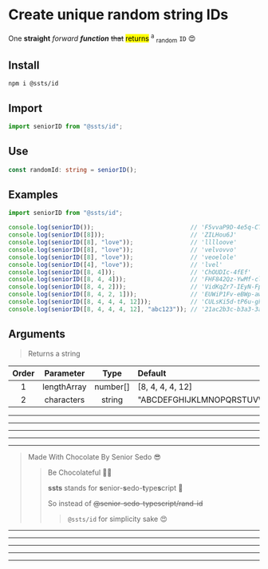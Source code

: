 # Create unique random string IDs

One **straight** *forward* ***function*** ~~that~~ <mark>returns</mark> <sup>a</sup> <sub>random</sub> `ID` 😍

## Install
```shell
npm i @ssts/id
```
## Import
```js
import seniorID from "@ssts/id";
```
## Use
```ts
const randomId: string = seniorID();
```

## Examples

```js
import seniorID from "@ssts/id";

console.log(seniorID());                           // 'F5vvaP9D-4e5q-CTow-eUsx-P91RH0pph5Gy'
console.log(seniorID([8]));                        // 'ZILHou6J'
console.log(seniorID([8], "love"));                // 'lllloove'
console.log(seniorID([8], "love"));                // 'velvovvo'
console.log(seniorID([8], "love"));                // 'veoelole'
console.log(seniorID([4], "love"));                // 'lvel'
console.log(seniorID([8, 4]));                     // 'ChOUDIc-4fEf'
console.log(seniorID([8, 4, 4]));                  // 'FHF842Qz-YwMf-clAz'
console.log(seniorID([8, 4, 2]));                  // 'VidKqZr7-IEyN-Fp'
console.log(seniorID([8, 4, 2, 1]));               // 'EUWiP1Fv-eBWp-aw-t'
console.log(seniorID([8, 4, 4, 4, 12]));           // 'CULsKi5d-tP6u-ghe1-noGU-uemm0sxexuhY'
console.log(seniorID([8, 4, 4, 4, 12], "abc123")); // '21ac2b3c-b3a3-3ab3-cccb-13a313aaa1a2'
```

## Arguments
> Returns a string

| Order |  Parameter  |   Type   | Default                                                          |
| :---: | :---------: | :------: | :--------------------------------------------------------------- |
|   1   | lengthArray | number[] | [8, 4, 4, 4, 12]                                                 |
|   2   | characters  |  string  | "ABCDEFGHIJKLMNOPQRSTUVWXYZabcdefghijklmnopqrstuvwxyz0123456789" |

___
---
---
---
***
>   Made With Chocolate By Senior Sedo 😎
>>  Be Chocolateful 💙😍
>>
>>  **ssts** stands for **s**enior-**s**edo-**t**ype**s**cript 💙
>>
>>  So instead of ~~@senior-sedo-typescript/rand-id~~
>>> `@ssts/id` for simplicity sake 😍
***
---
---
---
___